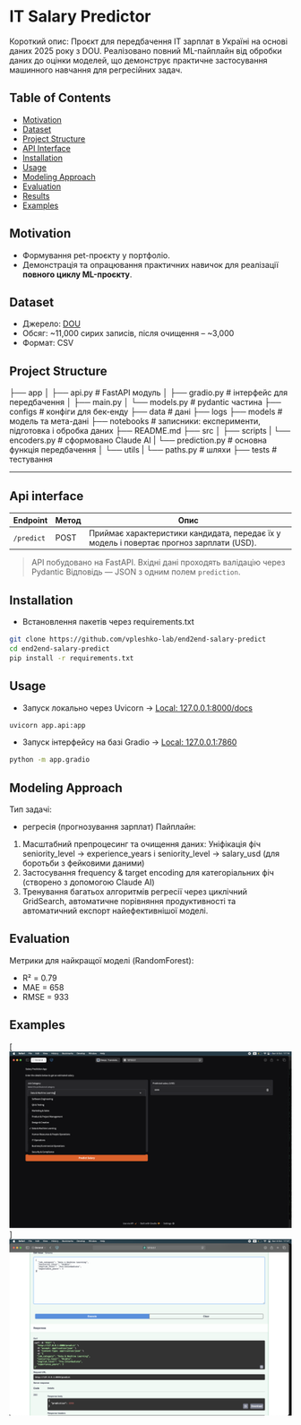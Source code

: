 # IT Salary Predictor

Короткий опис: Проєкт для передбачення ІТ зарплат в Україні на основі даних 2025 року з DOU. Реалізовано повний ML-пайплайн від обробки даних до оцінки моделей, що демонструє практичне застосування машинного навчання для регресійних задач.

## Table of Contents
- [Motivation](#motivation)
- [Dataset](#dataset)
- [Project Structure](#project-structure)
- [API Interface](#api-interface)
- [Installation](#installation)
- [Usage](#usage)
- [Modeling Approach](#modeling-approach)
- [Evaluation](#evaluation)
- [Results](#results)
- [Examples](#examples)

## Motivation
- Формування pet-проєкту у портфоліо.
- Демонстрація та опрацювання практичних навичок для реалізації **повного циклу ML-проєкту**.

## Dataset
- Джерело: [DOU](https://dou.ua/)
- Обсяг: ~11,000 сирих записів, після очищення – ~3,000
- Формат: CSV

## Project Structure

├── app
│   ├── api.py # FastAPI модуль
│   ├── gradio.py # інтерфейс для передбачення
│   ├── main.py
│   └── models.py # pydantic частина
├── configs # конфіги для бек-енду
├── data # дані
├── logs
├── models # модель та мета-дані
├── notebooks # записники: експерименти, підготовка і обробка даних
├── README.md
├── src
│   ├── scripts
|       └── encoders.py # сформовано Claude AI
|       └── prediction.py # основна функція передбачення
│   └── utils
|       └── paths.py # шляхи
├── tests # тестування

---
## Api interface

| Endpoint   | Метод | Опис                                                                 |
|-------------|-------|----------------------------------------------------------------------|
| `/predict`  | POST  | Приймає характеристики кандидата, передає їх у модель і повертає прогноз зарплати (USD). |

> API побудовано на FastAPI.
> Вхідні дані проходять валідацію через Pydantic
> Відповідь — JSON з одним полем `prediction`.

## Installation
- Встановлення пакетів через requirements.txt
```bash
git clone https://github.com/vpleshko-lab/end2end-salary-predict
cd end2end-salary-predict
pip install -r requirements.txt
```

## Usage
- Запуск локально через Uvicorn -> [Local: 127.0.0.1:8000/docs](http://127.0.0.1:8000/docs)
```bash
uvicorn app.api:app
```
- Запуск інтерфейсу на базі Gradio -> [Local: 127.0.0.1:7860]( http://127.0.0.1:7860)
```bash
python -m app.gradio
```

## Modeling Approach
Тип задачі:
- регресія (прогнозування зарплат)
Пайплайн:
 1. Масштабний препроцесинг та очищення даних:
    Уніфікація фіч seniority_level → experience_years і seniority_level → salary_usd
(для боротьби з фейковими даними)
 2. Застосування frequency & target encoding для категоріальних фіч (створено з допомогою Claude AI)
 3. Тренування багатьох алгоритмів регресії через циклічний GridSearch, автоматичне порівняння продуктивності та автоматичний експорт найефективнішої моделі.

## Evaluation
Метрики для найкращої моделі (RandomForest):
- R² = 0.79
- MAE = 658
- RMSE = 933

## Examples

[![Gradio](screenshots/demo_001.png)]
![Fast API](screenshots/demo_003.png)
